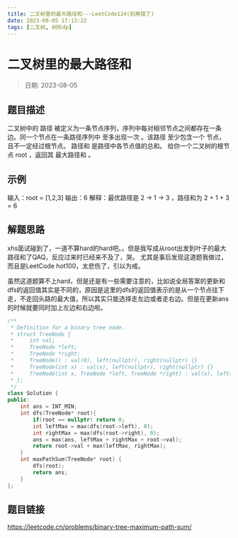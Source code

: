 ```yaml
---
title: 二叉树里的最大路径和---LeetCode124(别再错了)
date: 2023-08-05 17:13:22
tags: [二叉树, 树形dp]
---
```

# 二叉树里的最大路径和
> 日期: 2023-08-05

## 题目描述
二叉树中的 路径 被定义为一条节点序列，序列中每对相邻节点之间都存在一条边。同一个节点在一条路径序列中 至多出现一次 。该路径 至少包含一个 节点，且不一定经过根节点。
路径和 是路径中各节点值的总和。
给你一个二叉树的根节点 root ，返回其 最大路径和 。

## 示例
输入：root = [1,2,3]
输出：6
解释：最优路径是 2 -> 1 -> 3 ，路径和为 2 + 1 + 3 = 6

## 解题思路
xhs面试碰到了，一道不算hard的hard吧。。但是我写成从root出发到叶子的最大路径和了QAQ，反应过来时已经来不及了，哭。
尤其是事后发现这道题我做过，而且是LeetCode hot100，太悲伤了，引以为戒。

虽然这道题算不上hard，但是还是有一些需要注意的，比如说全局答案的更新和dfs的返回值其实是不同的，原因是这里的dfs的返回值表示的是从一个节点往下走，不走回头路的最大值，所以其实只能选择走左边或者走右边。但是在更新ans的时候就要同时加上左边和右边啦。
```cpp
/**
 * Definition for a binary tree node.
 * struct TreeNode {
 *     int val;
 *     TreeNode *left;
 *     TreeNode *right;
 *     TreeNode() : val(0), left(nullptr), right(nullptr) {}
 *     TreeNode(int x) : val(x), left(nullptr), right(nullptr) {}
 *     TreeNode(int x, TreeNode *left, TreeNode *right) : val(x), left(left), right(right) {}
 * };
 */
class Solution {
public:
    int ans = INT_MIN;
    int dfs(TreeNode* root){
        if(root == nullptr) return 0;
        int leftMax = max(dfs(root->left), 0);
        int rightMax = max(dfs(root->right), 0);
        ans = max(ans, leftMax + rightMax + root->val);
        return root->val + max(leftMax, rightMax);
    }
    int maxPathSum(TreeNode* root) {
        dfs(root);
        return ans;
    }
};
```


    
## 题目链接
https://leetcode.cn/problems/binary-tree-maximum-path-sum/
